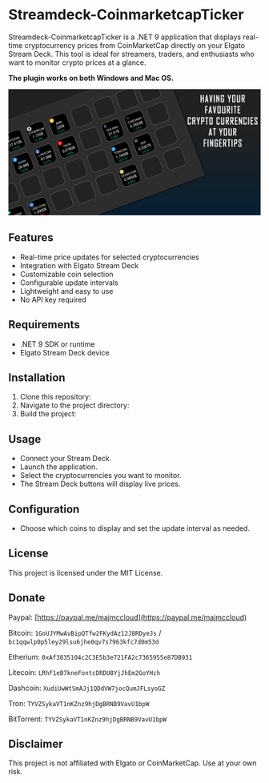 # Streamdeck-CoinmarketcapTicker

Streamdeck-CoinmarketcapTicker is a .NET 9 application that displays real-time cryptocurrency prices from CoinMarketCap directly on your Elgato Stream Deck. This tool is ideal for streamers, traders, and enthusiasts who want to monitor crypto prices at a glance.

**The plugin works on both Windows and Mac OS.**

![Preview](Assets/1-preview.png)


## Features

- Real-time price updates for selected cryptocurrencies
- Integration with Elgato Stream Deck
- Customizable coin selection
- Configurable update intervals
- Lightweight and easy to use
- No API key required

## Requirements

- .NET 9 SDK or runtime
- Elgato Stream Deck device

## Installation

1. Clone this repository:
2. Navigate to the project directory:
3. Build the project:

## Usage

- Connect your Stream Deck.
- Launch the application.
- Select the cryptocurrencies you want to monitor.
- The Stream Deck buttons will display live prices.

## Configuration

- Choose which coins to display and set the update interval as needed.

## License

This project is licensed under the MIT License.

## Donate

Paypal: [https://paypal.me/majmccloud](https://paypal.me/majmccloud)

Bitcoin: `1GoUJYMwAvBipQTfw2FKydAz12J8RDyeJs` / `bc1qqwlp0p5ley29lsu6jhe0qv7s7963kfc7d0m53d`

Etherium: `0xAf3835104c2C3E5b3e721FA2c7365955e87DB931`

Litecoin: `LRhF1eB7kneFontcDRDU8YjJhEm2GoYHch`

Dashcoin: `XudiUwWtSmAJj1QDdVW7jocQumJFLsyoGZ`

Tron: `TYVZSykaVT1nKZnz9hjDgBRNB9VavU1bpW`

BitTorrent: `TYVZSykaVT1nKZnz9hjDgBRNB9VavU1bpW`

## Disclaimer

This project is not affiliated with Elgato or CoinMarketCap. Use at your own risk.